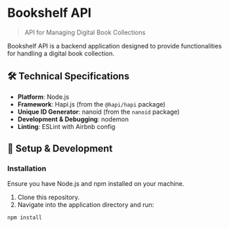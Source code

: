 # Bookshelf API

> API for Managing Digital Book Collections

Bookshelf API is a backend application designed to provide functionalities for handling a digital book collection.

## 🛠 Technical Specifications

- **Platform**: Node.js
- **Framework**: Hapi.js (from the `@hapi/hapi` package)
- **Unique ID Generator**: nanoid (from the `nanoid` package)
- **Development & Debugging**: nodemon
- **Linting**: ESLint with Airbnb config

## 🚀 Setup & Development

### Installation

Ensure you have Node.js and npm installed on your machine.

1. Clone this repository.
2. Navigate into the application directory and run:

```bash
npm install
